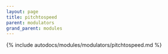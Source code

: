 ```yaml
---
layout: page
title: pitchtospeed
parent: modulators
grand_parent: modules
---
```


{% include autodocs/modules/modulators/pitchtospeed.md %}
